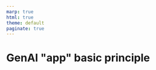 ```yaml
---
marp: true
html: true
theme: default
paginate: true
---
```

<style>
.dodgerblue {
  color: dodgerblue;
}
</style>

# GenAI "app" basic principle




